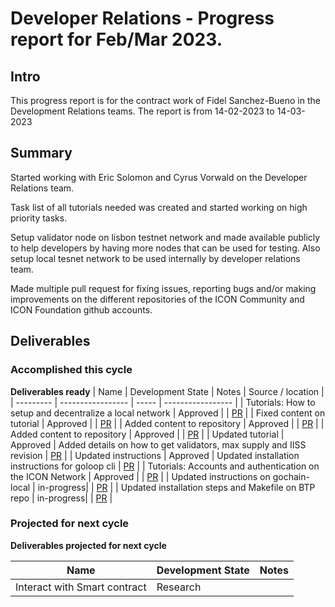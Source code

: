 # Developer Relations - Progress report for Feb/Mar 2023.

## Intro
This progress report is for the contract work of Fidel Sanchez-Bueno in the Development Relations teams. The report is from  14-02-2023 to 14-03-2023

## Summary

Started working with Eric Solomon and Cyrus Vorwald on the Developer Relations team.

Task list of all tutorials needed was created and started working on high priority tasks.

Setup validator node on lisbon testnet network and made available publicly to help developers by having more nodes that can be used for testing. Also setup local tesnet network to be used internally by developer relations team.

Made multiple pull request for fixing issues, reporting bugs and/or making improvements on the different repositories of the ICON Community and ICON Foundation github accounts.

## Deliverables

### Accomplished this cycle

__Deliverables ready__
| Name | Development State | Notes | Source / location |
| --------- | ----------------- | ----- | ----------------- |
| Tutorials: How to setup and decentralize a local network | Approved |  | [PR](https://github.com/icon-project/devportal/commit/47ee985a8ece8e38270f6c5bf6cb5ff692f36c53) |
| Fixed content on tutorial | Approved |  | [PR](https://github.com/icon-project/devportal/pull/61) |
| Added content to repository | Approved |  | [PR](https://github.com/icon-community/awesome-icon/pull/24) |
| Added content to repository | Approved |  | [PR](https://github.com/icon-community/awesome-icon/pull/24) |
| Updated tutorial | Approved | Added details on how to get validators, max supply and IISS revision | [PR](https://github.com/icon-project/devportal/pull/66) |
| Updated instructions | Approved | Updated installation instructions for goloop cli | [PR](https://github.com/icon-project/devportal/pull/67) |
| Tutorials: Accounts and authentication on the ICON Network | Approved |  | [PR](https://docs.icon.community/icon-stack/accounts-and-authentication) |
| Updated instructions on gochain-local | in-progress|  | [PR](https://github.com/icon-project/gochain-local/pull/6) |
| Updated installation steps and Makefile on BTP repo | in-progress|  | [PR](https://github.com/icon-project/btp2/pull/1) |


### Projected for next cycle

__Deliverables projected for next cycle__

|  Name | Development State | Notes |
|  ---- | ----------------- | ----- |
| Interact with Smart contract| Research | |
